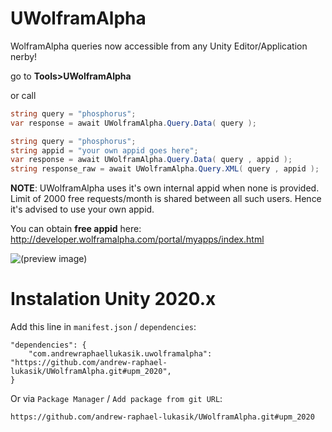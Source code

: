 # UWolframAlpha
WolframAlpha queries now accessible from any Unity Editor/Application nerby!

go to **Tools>UWolframAlpha**

or call

```c#
string query = "phosphorus";
var response = await UWolframAlpha.Query.Data( query );
```
```c#
string query = "phosphorus";
string appid = "your own appid goes here";
var response = await UWolframAlpha.Query.Data( query , appid );
string response_raw = await UWolframAlpha.Query.XML( query , appid );
```

**NOTE**: UWolframAlpha uses it's own internal appid when none is provided. Limit of 2000 free requests/month is shared between all such users. Hence it's advised to use your own appid.

You can obtain **free appid** here: http://developer.wolframalpha.com/portal/myapps/index.html

![(preview image)](https://i.imgur.com/dlUKB4p.jpg)

# Instalation Unity 2020.x
Add this line in `manifest.json` / `dependencies`:
```
"dependencies": {
    "com.andrewraphaellukasik.uwolframalpha": "https://github.com/andrew-raphael-lukasik/UWolframAlpha.git#upm_2020",
}
```

Or via `Package Manager` / `Add package from git URL`:
```
https://github.com/andrew-raphael-lukasik/UWolframAlpha.git#upm_2020
```
